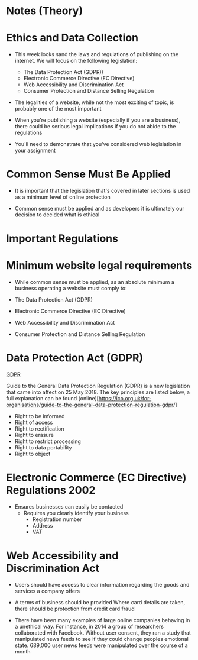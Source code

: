 
# Notes (Theory)

# Ethics and Data Collection

- This week looks sand the laws and regulations of publishing on the internet. We will focus on the following legislation:

    - The Data Protection Act (GDPR))
    - Electronic Commerce Directive (EC Directive)
    - Web Accessibility and Discrimination Act
    - Consumer Protection and Distance Selling Regulation

- The legalities of a website, while not the most exciting of topic, is probably one of the most important

- When you're publishing a website (especially if you are a business), there could be serious legal implications if you do not abide to the regulations

- You'll need to demonstrate that you've considered web legislation in your assignment  

# Common Sense Must Be Applied 

- It is important that the legislation that's covered in later sections is used as a minimum level of online protection

- Common sense must be applied and as developers it is ultimately our decision to decided what is ethical

# Important Regulations

# Minimum website legal requirements

- While common sense must be applied, as an absolute minimum a business operating a website must comply to:

- The Data Protection Act (GDPR)
- Electronic Commerce Directive (EC Directive)
- Web Accessibility and Discrimination Act
- Consumer Protection and Distance Selling Regulation


# Data Protection Act (GDPR)

[GDPR](https://ico.org.uk/for-organisations/guide-to-the-general-data-protection-regulation-gdpr/)

Guide to the General Data Protection Regulation (GDPR) is a new legislation that came into affect on 25 May 2018. The key principles are listed below, a full explanation can be found (online)[https://ico.org.uk/for-organisations/guide-to-the-general-data-protection-regulation-gdpr/]


- Right to be informed
- Right of access
- Right to rectification
- Right to erasure
- Right to restrict processing
- Right to data portability
- Right to object


# Electronic Commerce (EC Directive) Regulations 2002

- Ensures businesses can easily be contacted
  -  Requires you clearly identify your business
        - Registration number
        - Address
        - VAT




# Web Accessibility and Discrimination Act

- Users should have access to clear information regarding the goods and services a company offers
- A terms of business should be provided
Where card details are taken, there should be protection from credit card fraud

- There have been many examples of large online companies behaving in a unethical way. For instance, in 2014 a group of researchers collaborated with Facebook. Without user consent, they ran a study that manipulated news feeds to see if they could change peoples emotional state. 689,000 user news feeds were manipulated over the course of a month

